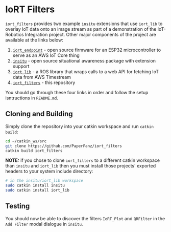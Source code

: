
# IoRT Filters

`iort_filters` provides two example `insitu` extensions that use `iort_lib` to overlay IoT data onto an image stream as part of a demonstration of the IoT-Robotics Integration project. Other major components of the project are available at the links below:

1. [`iort_endpoint`](https://github.com/PaperFanz/iort_endpoint) - open source firmware for an ESP32 microcontroller to serve as an AWS IoT Core thing
2. [`insitu`](https://github.com/PaperFanz/insitu) - open source situational awareness package with extension support
3. [`iort_lib`](https://github.com/PaperFanz/iort_filters) - a ROS library that wraps calls to a web API for fetching IoT data from AWS Timestream
4. [`iort_filters`](https://github.com/PaperFanz/iort_filters) - this repository

You should go through these four links in order and follow the setup isntructions in `README.md`.

## Cloning and Building

Simply clone the repository into your catkin workspace and run `catkin build`:

```sh
cd ~/catkin_ws/src
git clone https://github.com/PaperFanz/iort_filters
catkin build iort_filters
```
**NOTE:** if you chose to clone `iort_filters` to a different catkin workspace than `insitu` and `iort_lib` then you must install those projects' exported headers to your system include directory:

```sh
# in the insitu/iort_lib workspace
sudo catkin install insitu
sudo catkin install iort_lib
```

## Testing

You should now be able to discover the filters `IoRT_Plot` and `QRFilter` in the `Add Filter` modal dialogue in `insitu`.
